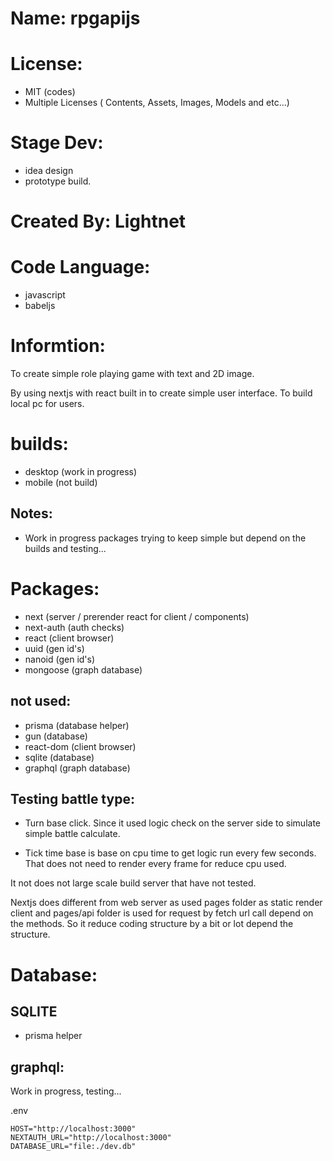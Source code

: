 
# Name: rpgapijs

# License: 
- MIT (codes)
- Multiple Licenses ( Contents, Assets, Images, Models and etc...)

# Stage Dev:
- idea design
- prototype build.

# Created By: Lightnet

# Code Language:
- javascript
- babeljs

# Informtion:
  To create simple role playing game with text and 2D image.

  By using nextjs with react built in to create simple user interface. To build local pc for users.

# builds:
- desktop (work in progress)
- mobile (not build)

## Notes:
- Work in progress packages trying to keep simple but depend on the builds and testing...

# Packages:
- next (server / prerender react for client / components)
- next-auth (auth checks)
- react (client browser)
- uuid (gen id's)
- nanoid (gen id's)
- mongoose (graph database)
## not used:
- prisma (database helper)
- gun (database)
- react-dom (client browser)
- sqlite (database)
- graphql (graph database)

## Testing battle type:
- Turn base click. Since it used logic check on the server side to simulate simple battle calculate.

- Tick time base is base on cpu time to get logic run every few seconds. That does not need to render every frame for reduce cpu used.

It not does not large scale build server that have not tested.

  Nextjs does different from web server as used pages folder as static render client and pages/api folder is used for request by fetch url call depend on the methods. So it reduce coding structure by a bit or lot depend the structure.

# Database:

## SQLITE
- prisma helper

## graphql:
  Work in progress, testing...

.env
```
HOST="http://localhost:3000"
NEXTAUTH_URL="http://localhost:3000"
DATABASE_URL="file:./dev.db"
```









